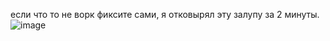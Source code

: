 если что то не ворк фиксите сами, я отковырял эту залупу за 2 минуты.
![image](https://github.com/user-attachments/assets/2a51fbb9-3169-4cf2-a723-51ab707c0ddd)
